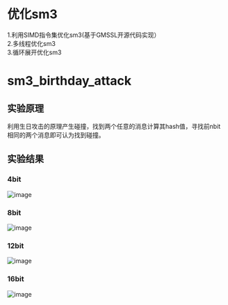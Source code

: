 # 优化sm3
1.利用SIMD指令集优化sm3(基于GMSSL开源代码实现）  
2.多线程优化sm3  
3.循环展开优化sm3  
# sm3_birthday_attack
## 实验原理  
利用生日攻击的原理产生碰撞，找到两个任意的消息计算其hash值，寻找前nbit相同的两个消息即可认为找到碰撞。  
## 实验结果
### 4bit  
![image](https://user-images.githubusercontent.com/109326479/180223699-83c34883-fa25-4475-b345-7342b2ceeeb8.png)
### 8bit
![image](https://user-images.githubusercontent.com/109326479/180224614-eb8a8ffd-7ded-4cdb-9e2e-cad99b67fb0c.png)
### 12bit
![image](https://user-images.githubusercontent.com/109326479/180224734-966b0c19-a3d4-4f86-87ac-5b9ebb86a056.png)
### 16bit
![image](https://user-images.githubusercontent.com/109326479/180226840-990968f5-a1fa-437a-b2c6-2051b1743105.png)

